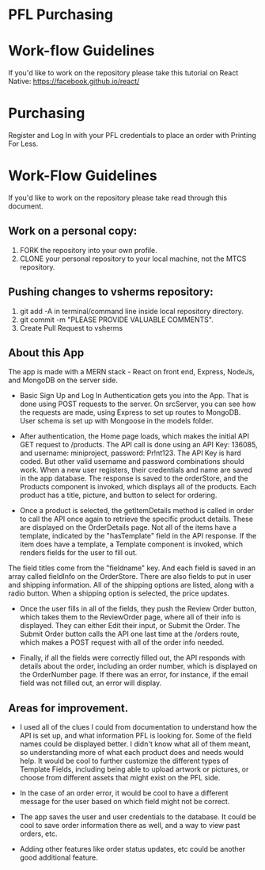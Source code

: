 # PFL Purchasing

# Work-flow Guidelines
If you'd like to work on the repository please take this tutorial on React Native: https://facebook.github.io/react/

# Purchasing
Register and Log In with your PFL credentials to place an order with Printing For Less.

# Work-Flow Guidelines
If you'd like to work on the repository please take read through this document.


## Work on a personal copy:
1. FORK the repository into your own profile.
2. CLONE your personal repository to your local machine, not the MTCS repository.

## Pushing changes to vsherms repository:
1. git add -A in terminal/command line inside local repository directory.
2. git commit -m "PLEASE PROVIDE VALUABLE COMMENTS".
4. Create Pull Request to vsherms

## About this App
The app is made with a MERN stack - React on front end, Express, NodeJs, and MongoDB on the server side.

- Basic Sign Up and Log In Authentication gets you into the App. That is done using POST requests to the server. On srcServer, you can see how the requests are made, using Express to set up routes to MongoDB.
User schema is set up with Mongoose in the models folder.

- After authentication, the Home page loads, which makes the initial API GET request to /products.
The API call is done using an API Key: 136085, and username: miniproject, password: Pr!nt123. The API Key is hard coded. But other valid username and password combinations should work. When a new user registers, their credentials and name are saved in the app database.
The response is saved to the orderStore, and the Products component is invoked, which displays all of the products. Each product has a title, picture, and button to select for ordering.

- Once a product is selected, the getItemDetails method is called in order to call the API once again to retrieve the specific product details. These are displayed on the OrderDetails page. Not all of the items have a template, indicated by the "hasTemplate" field in the API response. If the item does have a template, a Template component is invoked, which renders fields for the user to fill out.

The field titles come from the "fieldname" key. And each field is saved in an array called fieldInfo on the OrderStore. There are also fields to put in user and shipping information. All of the shipping options are listed, along with a radio button. When a shipping option is selected, the price updates.

- Once the user fills in all of the fields, they push the Review Order button, which takes them to the ReviewOrder page, where all of their info is displayed. They can either Edit their input, or Submit the Order. The Submit Order button calls the API one last time at the /orders route, which makes a POST request with all of the order info needed.

- Finally, if all the fields were correctly filled out, the API responds with details about the order, including an order number, which is displayed on the OrderNumber page. If there was an error, for instance, if the email field was not filled out, an error will display.

## Areas for improvement.
- I used all of the clues I could from documentation to understand how the API is set up, and what information PFL is looking for. Some of the field names could be displayed better. I didn't know what all of them meant, so understanding more of what each product does and needs would help. It would be cool to further customize the different types of Template Fields, including being able to upload artwork or pictures, or choose from different assets that might exist on the PFL side.

- In the case of an order error, it would be cool to have a different message for the user based on which field might not be correct.

- The app saves the user and user credentials to the database. It could be cool to save order information there as well, and a way to view past orders, etc.

- Adding other features like order status updates, etc could be another good additional feature.
